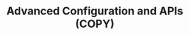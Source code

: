 ---
title: Advanced Configuration and APIs (COPY)
deprecated: false
hidden: false
metadata:
  robots: index
---